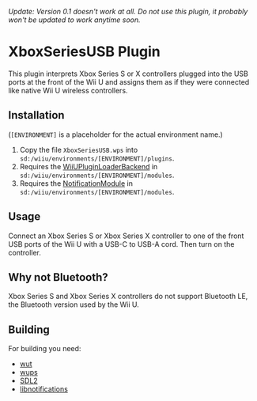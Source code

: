 *Update: Version 0.1 doesn't work at all. Do not use this plugin, it probably won't be updated to work anytime soon.*

# XboxSeriesUSB Plugin

This plugin interprets Xbox Series S or X controllers plugged into the USB ports at the front of the Wii U and assigns them as if they were connected like native Wii U wireless controllers.

## Installation
(`[ENVIRONMENT]` is a placeholder for the actual environment name.)

1. Copy the file `XboxSeriesUSB.wps` into `sd:/wiiu/environments/[ENVIRONMENT]/plugins`.
2. Requires the [WiiUPluginLoaderBackend](https://github.com/wiiu-env/WiiUPluginLoaderBackend) in `sd:/wiiu/environments/[ENVIRONMENT]/modules`.
3. Requires the [NotificationModule](https://github.com/wiiu-env/NotificationModule) in `sd:/wiiu/environments/[ENVIRONMENT]/modules`.

## Usage
Connect an Xbox Series S or Xbox Series X controller to one of the front USB ports of the Wii U with a USB-C to USB-A cord. Then turn on the controller.

## Why not Bluetooth?
Xbox Series S and Xbox Series X controllers do not support Bluetooth LE, the Bluetooth version used by the Wii U.

## Building

For building you need:
- [wut](https://github.com/decaf-emu/wut)
- [wups](https://github.com/wiiu-env/WiiUPluginSystem)
- [SDL2](https://github.com/yawut/SDL)
- [libnotifications](https://github.com/wiiu-env/libnotifications)
